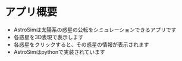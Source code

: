 # アプリ概要
- AstroSimは太陽系の惑星の公転をシミュレーションできるアプリです
- 各惑星を3D表現で表示します
- 各惑星をクリックすると、その惑星の情報が表示されます
- AstroSimはpythonで実装されています